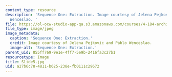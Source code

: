 ```yaml
---
content_type: resource
description: 'Sequence One: Extraction. Image courtesy of Jelena Pejkovic and Pablo
  Wenceslao. '
file: https://ol-ocw-studio-app-qa.s3.amazonaws.com/courses/4-184-architectural-design-workshop-collage-method-and-form-spring-2004/a27b6c784811b625238efb0111c29672_Slide5.jpg
file_type: image/jpeg
image_metadata:
  caption: 'Sequence One: Extraction.'
  credit: Image courtesy of Jelena Pejkovic and Pablo Wenceslao.
  image-alt: 'Sequence One: Extraction.'
parent_uid: 855ff769-9e1e-4ff7-5e9b-2416fa3c27b1
resourcetype: Image
title: Slide5.jpg
uid: a27b6c78-4811-b625-238e-fb0111c29672
---
```

